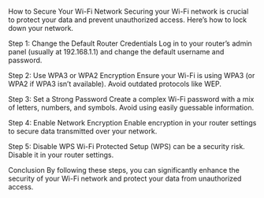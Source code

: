 How to Secure Your Wi-Fi Network
Securing your Wi-Fi network is crucial to protect your data and prevent unauthorized access. Here’s how to lock down your network.

Step 1: Change the Default Router Credentials
Log in to your router’s admin panel (usually at 192.168.1.1) and change the default username and password.

Step 2: Use WPA3 or WPA2 Encryption
Ensure your Wi-Fi is using WPA3 (or WPA2 if WPA3 isn’t available). Avoid outdated protocols like WEP.

Step 3: Set a Strong Password
Create a complex Wi-Fi password with a mix of letters, numbers, and symbols. Avoid using easily guessable information.

Step 4: Enable Network Encryption
Enable encryption in your router settings to secure data transmitted over your network.

Step 5: Disable WPS
Wi-Fi Protected Setup (WPS) can be a security risk. Disable it in your router settings.

Conclusion
By following these steps, you can significantly enhance the security of your Wi-Fi network and protect your data from unauthorized access.